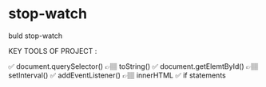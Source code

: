 # stop-watch
buld stop-watch

KEY TOOLS OF PROJECT :

✅ document.querySelector() 👉🏽 toString()
✅ document.getElemtById()  👉🏽 setInterval()
✅ addEventListener()       👉🏽 innerHTML
✅ if statements

